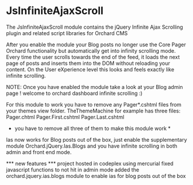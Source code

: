 JsInfiniteAjaxScroll
======

The JsInfiniteAjaxScroll module contains the jQuery Infinite Ajax Scrolling plugin and related script libraries for Orchard CMS

After you enable the module your Blog posts no longer use the Core Pager Orchard functionality but automatically get into infinity scrolling mode. Every time the user scrolls towards the end of the feed, it loads the next page of posts and inserts them into the DOM without reloading your content. On the User eXperience level this looks and feels exactly like infinite scrolling.

NOTE: Once you have enabled the module take a look at your Blog admin page ! welcome to orchard dashboard infinite scrolling :)

For this module to work you have to remove any Pager*.cshtml files from your themes view folder.
TheThemeMachine for example has three files:
Pager.chtml
Pager.First.cshtml
Pager.Last.cshtml
* you have to remove all three of them to make this module work *

Ias now works for Blog posts out of the box, just enable the supplementary module Orchard.jQuery.Ias.Blogs and you have infinite scrolling in both admin and front end mode.

*** new features ***
project hosted in codeplex using mercurial
fixed javascript functions to not hit in admin mode
added the orchard.jquery.ias.blogs module to enable ias for blog posts out of the box
